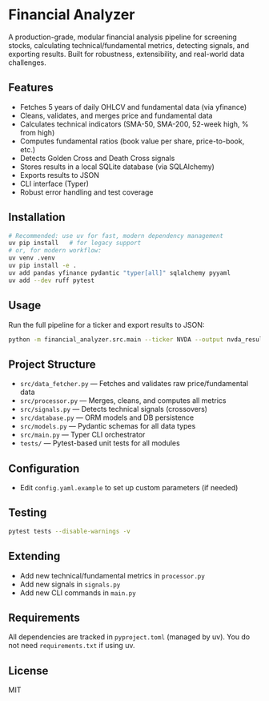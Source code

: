 # Financial Analyzer

A production-grade, modular financial analysis pipeline for screening stocks, calculating technical/fundamental metrics, detecting signals, and exporting results. Built for robustness, extensibility, and real-world data challenges.

## Features
- Fetches 5 years of daily OHLCV and fundamental data (via yfinance)
- Cleans, validates, and merges price and fundamental data
- Calculates technical indicators (SMA-50, SMA-200, 52-week high, % from high)
- Computes fundamental ratios (book value per share, price-to-book, etc.)
- Detects Golden Cross and Death Cross signals
- Stores results in a local SQLite database (via SQLAlchemy)
- Exports results to JSON
- CLI interface (Typer)
- Robust error handling and test coverage

## Installation
```bash
# Recommended: use uv for fast, modern dependency management
uv pip install   # for legacy support
# or, for modern workflow:
uv venv .venv
uv pip install -e .
uv add pandas yfinance pydantic "typer[all]" sqlalchemy pyyaml
uv add --dev ruff pytest
```

## Usage
Run the full pipeline for a ticker and export results to JSON:
```bash
python -m financial_analyzer.src.main --ticker NVDA --output nvda_results.json
```

## Project Structure
- `src/data_fetcher.py` — Fetches and validates raw price/fundamental data
- `src/processor.py` — Merges, cleans, and computes all metrics
- `src/signals.py` — Detects technical signals (crossovers)
- `src/database.py` — ORM models and DB persistence
- `src/models.py` — Pydantic schemas for all data types
- `src/main.py` — Typer CLI orchestrator
- `tests/` — Pytest-based unit tests for all modules

## Configuration
- Edit `config.yaml.example` to set up custom parameters (if needed)

## Testing
```bash
pytest tests --disable-warnings -v
```

## Extending
- Add new technical/fundamental metrics in `processor.py`
- Add new signals in `signals.py`
- Add new CLI commands in `main.py`

## Requirements
All dependencies are tracked in `pyproject.toml` (managed by uv). You do not need `requirements.txt` if using uv.

## License
MIT
